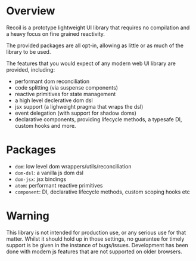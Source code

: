# Overview

Recoil is a prototype lightweight UI library that requires no compilation and a heavy focus on fine grained reactivity. 

The provided packages are all opt-in, allowing as little or as much of the library to be used.

The features that you would expect of any modern web UI library are provided, including:
- performant dom reconciliation
- code splitting (via suspense components)
- reactive primitives for state management
- a high level declerative dom dsl
- jsx support (a lighweight pragma that wraps the dsl)
- event delegation (with support for shadow doms)
- declarative components, providing lifecycle methods, a typesafe DI, custom hooks and more.

# Packages
- `dom`: low level dom wrappers/utils/reconciliation
- `dom-dsl`: a vanilla js dom dsl
- `dom-jsx`: jsx bindings 
- `atom`: performant reactive primitives 
- `component`: DI, declarative lifecycle methods, custom scoping hooks etc

# Warning 

This library is not intended for production use, or any serious use for that matter. Whilst it should hold up in those settings, no guarantee for timely support is be given in the instance of bugs/issues. Development has been done with modern js features that are not supported on older browsers.